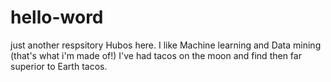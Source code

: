 # hello-word
just another respsitory
Hubos here. I like Machine learning and Data mining (that's what i'm made of!)
I've had tacos on the moon and find then far superior to Earth tacos.

